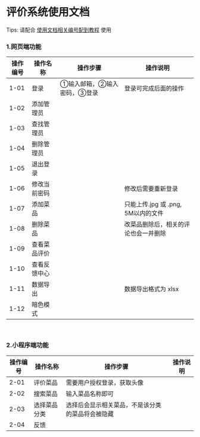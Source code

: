 
# 评价系统使用文档
Tips: 请配合 <u>使用文档相关编号配到教程</u> 使用


### 1.网页端功能
|  操作编号 | 操作名称  | 操作步骤 | 操作说明 |
| ------------ | ------------ | ------------ | ------------  |
| 1-01  | 登录  | ①输入邮箱，②输入密码，③登录 | 登录可完成后面的操作 |
| 1-02  | 添加管理员  |  | |
| 1-03  | 查找管理员  |  | |
| 1-04  | 删除管理员  |  | |
| 1-05  | 退出登录  |  | |
| 1-06  | 修改当前密码  |  | 修改后需要重新登录 |
| 1-07  | 添加菜品  |  | 只能上传.jpg 或 .png, 5M以内的文件 |
| 1-08  | 删除菜品  || 改菜品删除后，相关的评论也会一并删除 |
| 1-09  | 查看菜品评价  |  |
| 1-10  | 查看反馈中心  |  |
| 1-11  | 数据导出  | |数据导出格式为 xlsx |
| 1-12  | 暗色模式  | | |

<br/>

### 2.小程序端功能
|  操作编号 | 操作名称  | 操作步骤 | 操作说明 |
| ------------ | ------------ | ------------ | ------------ |
| 2-01 | 评价菜品| 需要用户授权登录，获取头像 |
| 2-02 | 搜索菜品| 输入菜品名称即可 |
| 2-03 | 选择菜品分类| 选择后会显示相关菜品，不是该分类的菜品将会被隐藏 |
| 2-04 | 反馈|  |

<br/>
<!--stackedit_data:
eyJoaXN0b3J5IjpbNzI0NjYxMTI4LDExMzcxODY3NjgsMTM5Nj
IwNjYxNCwxNzgyOTMwODkyXX0=
-->